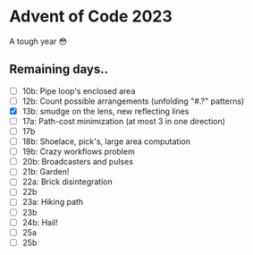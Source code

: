 # Advent of Code 2023

A tough year 😳

## Remaining days..

- [ ] 10b: Pipe loop's enclosed area
- [ ] 12b: Count possible arrangements (unfolding "#.?" patterns)
- [x] 13b: smudge on the lens, new reflecting lines
- [ ] 17a: Path-cost minimization (at most 3 in one direction)
- [ ] 17b
- [ ] 18b: Shoelace, pick's, large area computation
- [ ] 19b: Crazy workflows problem
- [ ] 20b: Broadcasters and pulses
- [ ] 21b: Garden!
- [ ] 22a: Brick disintegration
- [ ] 22b
- [ ] 23a: Hiking path
- [ ] 23b
- [ ] 24b: Hail!
- [ ] 25a
- [ ] 25b
